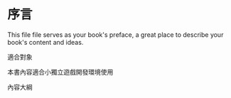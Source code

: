 # 序言

This file file serves as your book's preface, a great place to describe your book's content and ideas.

適合對象

本書內容適合小獨立遊戲開發環境使用

內容大綱


